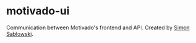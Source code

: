 motivado-ui
========

Communication between Motivado's frontend and API. Created by [Simon Sablowski](http://www.simsab.net).

